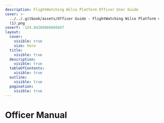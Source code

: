 ```yaml
---
description: FlightWatching Wilco Platform Officer User Guide
cover: >-
  ../../.gitbook/assets/Officer Guide - FlightWatching Wilco Platform v.2.0.001
  (1).png
coverY: -124.84266666666667
layout:
  cover:
    visible: true
    size: hero
  title:
    visible: true
  description:
    visible: true
  tableOfContents:
    visible: true
  outline:
    visible: true
  pagination:
    visible: true
---
```


# Officer Manual


